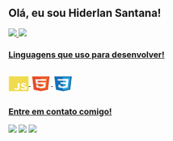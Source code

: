 ## Olá, eu sou Hiderlan Santana!

<div align="left">
  <a href="https://github.com/devhiderlan"> 
  <img height="170em" src="https://github-readme-stats.vercel.app/api?username=devhiderlan&show_icons=true&theme=dark&include_all_commits=true&count_private=true"/>
  <img height="170em" src="https://github-readme-stats.vercel.app/api/top-langs/?username=devhiderlan&layout=compact&langs_count=7&theme=dark"/>
</div>

  <h3>Linguagens que uso para desenvolver!</h3>
    <div style="display: inline_block"><br>
      <img align="center" alt="Rafa-Js" height="30" width="40" src="https://raw.githubusercontent.com/devicons/devicon/master/icons/javascript/javascript-plain.svg">  
      <img align="center" alt="Rafa-HTML" height="30" width="40" src="https://raw.githubusercontent.com/devicons/devicon/master/icons/html5/html5-original.svg">
      <img align="center" alt="Rafa-CSS" height="30" width="40" src="https://raw.githubusercontent.com/devicons/devicon/master/icons/css3/css3-original.svg">
    </div>
  
  ##
 
<div> 

  <h3>Entre em contato comigo!</h3>
    
  <a href="https://www.instagram.com/hiderlandutra" target="_blank"><img src="https://img.shields.io/badge/-Instagram-%23E4405F?style=for-the-                 badge&logo=instagram&logoColor=white" target="_blank"></a> 
  <a href="https://www.linkedin.com/in/hiderlan-santana/" target="_blank"><img src="https://img.shields.io/badge/-LinkedIn-%230077B5?style=for-the-           badge&logo=linkedin&logoColor=white" target="_blank"></a> 
  <a href = "mailto:dutrahiderlan@gmail.com"><img src="https://img.shields.io/badge/-Gmail-%23333?style=for-the-badge&logo=gmail&logoColor=white" target="_blank"></a>

</div>

